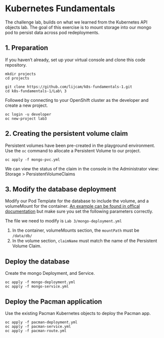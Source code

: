 # Kubernetes Fundamentals 

The challenge lab, builds on what we learned from the Kubernetes API objects lab. The goal of this exercise is to mount storage into our mongo pod to persist data across pod redeployments. 

## 1. Preparation

If you haven’t already, set up your virtual console and clone this code repository.

    mkdir projects
    cd projects

    git clone https://github.com/lijcam/k8s-fundamentals-1.git
    cd k8s-fundamentals-1/Lab\ 3
 
Followed by connecting to your OpenShift cluster as the developer and create a new project.

    oc login -u developer
    oc new-project lab3

## 2. Creating the persistent volume claim

Persistent volumes have been pre-created in the playground environment. Use the `oc` command to allocate a Persistent Volume to our project.

    oc apply -f mongo-pvc.yml

We can view the status of the claim in the console in the Administrator view: Storage > PersistentVolumeClaims 

## 3. Modify the database deployment

Modify our Pod Template for the database to include the volume, and a volumeMount for the container. [An example can be found in offical documentation](https://docs.openshift.com/container-platform/4.9/storage/understanding-persistent-storage.html#pvc-claims-as-volumes_understanding-persistent-storage) but make sure you set the following parameters correctly.

The file we need to modify is `Lab 3/mongo-deployment.yml`

1. In the container, volumeMounts section, the `mountPath` must be `/data/db/`
2. In the volume section, `claimName` must match the name of the Persistent Volume Claim.

## Deploy the database

Create the mongo Deployment, and Service.

    oc apply -f mongo-deployment.yml
    oc apply -f mongo-service.yml

## Deploy the Pacman application

Use the existing Pacman Kubernetes objects to deploy the Pacman app.

    oc apply -f pacman-deployment.yml
    oc apply -f pacman-service.yml
    oc apply -f pacman-route.yml
